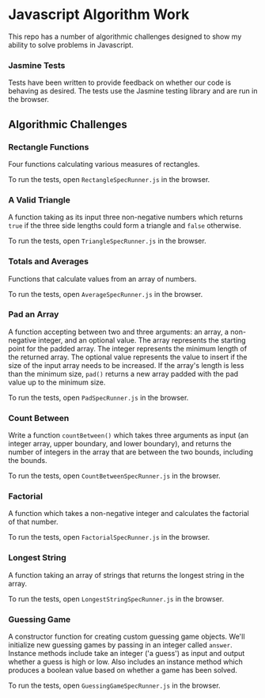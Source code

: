 # Javascript Algorithm Work

This repo has a number of algorithmic challenges designed to show my ability to solve problems in Javascript.

### Jasmine Tests
Tests have been written to provide feedback on whether our code is behaving as desired.  The tests use the Jasmine testing library and are run in the browser.

## Algorithmic Challenges
### Rectangle Functions
Four functions calculating various measures of rectangles.

To run the tests, open `RectangleSpecRunner.js` in the browser.

### A Valid Triangle
A function taking as its input three non-negative numbers which returns `true` if the three side lengths could
form a triangle and `false` otherwise.

To run the tests, open `TriangleSpecRunner.js` in the browser.

### Totals and Averages
Functions that calculate values from an array of numbers. 

To run the tests, open `AverageSpecRunner.js` in the browser.

### Pad an Array
A function accepting between two and three arguments:  an array, a non-negative integer, and an optional value.  The array represents the starting point for the padded array.  The integer represents the minimum length of the returned array.  The optional value represents the value to insert if the size of the input array needs to be increased.  If the array's length is less than the minimum size, `pad()` returns a new array padded with the pad value up to the minimum size.

To run the tests, open `PadSpecRunner.js` in the browser.

### Count Between
Write a function `countBetween()` which takes three arguments as input (an integer array, upper boundary, and lower boundary), and returns the number of integers in the array that are between the two bounds, including the bounds.

To run the tests, open `CountBetweenSpecRunner.js` in the browser.

### Factorial
A function which takes a non-negative integer and calculates the factorial of that number.

To run the tests, open `FactorialSpecRunner.js` in the browser.


### Longest String
A function taking an array of strings that returns the longest string in the array.

To run the tests, open `LongestStringSpecRunner.js` in the browser.

### Guessing Game
A constructor function for creating custom guessing game objects.  We'll initialize new guessing games by passing in an integer called `answer`. Instance methods include take an integer ('a guess') as input and output whether a guess is high or low. Also includes an instance method which produces a boolean value based on whether a game has been solved.

To run the tests, open `GuessingGameSpecRunner.js` in the browser.

